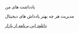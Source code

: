 یادداشت های من

مدیریت هر چه بهتر یادداش های دیجیتال 

[دانلود این برنامه از بازار](https://cafebazaar.ir/app/com.graceful1372.notebook)
